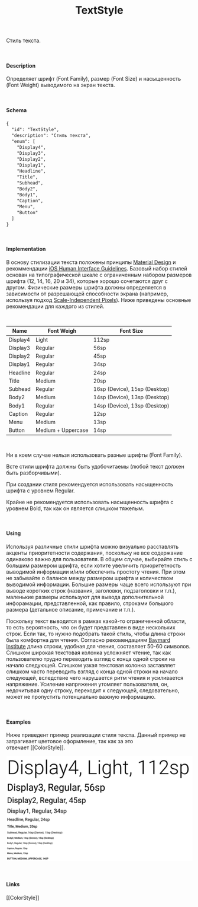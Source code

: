 ﻿---
layout: default
title: TextStyle
position: 
categories: 
tags: 
---

Стиль текста.

    

#### Description

Определяет шрифт (Font Family), размер (Font Size) и насыщенность (Font Weight) выводимого на экран текста.

   

#### Schema    

```
{
  "id": "TextStyle",
  "description": "Стиль текста",
  "enum": [
    "Display4",
    "Display3",
    "Display2",
    "Display1",
    "Headline",
    "Title",
    "Subhead",
    "Body2",
    "Body1",
    "Caption",
    "Menu",
    "Button"
  ]
}
```

    

#### Implementation

В основу стилизации текста положены принципы [Material Design](http://www.google.com/design/spec/style/typography.html) и рекоммендации [iOS Human Interface Guidelines](https://developer.apple.com/library/ios/documentation/UserExperience/Conceptual/MobileHIG/ColorImagesText.html). Базовый набор стилей основан на типографической шкале с ограниченным набором размеров шрифта (12, 14, 16, 20 и 34), которые хорошо сочетаются друг с другом. Физические размеры шрифта должны определяется в зависимости от разрешающей способности экрана (например, используя подход [Scale-Independent Pixels](http://developer.android.com/guide/topics/resources/more-resources.html#Dimension)). Ниже приведены основные рекомендации для каждого из стилей.

   

|Name|Font Weigh|Font Size|
|----|----------|---------|
|Display4|Light|112sp|
|Display3|Regular|56sp|
|Display2|Regular|45sp|
|Display1|Regular|34sp|
|Headline|Regular|24sp|
|Title|Medium|20sp|
|Subhead|Regular|16sp (Device), 15sp (Desktop)|
|Body2|Medium|14sp (Device), 13sp (Desktop)|
|Body1|Regular|14sp (Device), 13sp (Desktop)|
|Caption|Regular|12sp|
|Menu|Medium|13sp|
|Button|Medium + Uppercase|14sp|

   

Ни в коем случае нельзя использовать разные шрифты (Font Family).

Всте стили шрифта должны быть удобочитаемы (любой текст должен быть разборчивыми).

При создании стиля рекомендуется использовать насыщенность шрифта с уровнем Regular.

Крайне не рекомендуется использовать насыщенность шрифта с уровнем Bold, так как он является слишком тяжелым.

   

#### Using

Используя различные стили шрифта можно визуально расставлять акценты приоритетности содержания, поскольку не все содержание одинаково важно для пользователя. В общем случае, выбирайте стиль с большим размером шрифта, если хотите увеличить приоритетность выводимой информации и/или обеспечить простоту чтения. При этом не забывайте о балансе между размером шрифта и количеством выводимой информации. Большие размеры чаще всего используют при выводе коротких строк (названия, заголовки, подзаголовки и т.п.), маленькие размеры используют для вывода дополнительной инфорамации, представленной, как правило, строками большого размера (детальное описание, примечание и т.п.).

Поскольку текст выводится в рамках какой-то ограниченной области, то есть вероятность, что он будет представлен в виде нескольких строк. Если так, то нужно подобрать такой стиль, чтобы длина строки была комфортна для чтения. Согласно рекомендациям [Baymard Institute](http://baymard.com/blog/line-length-readability) длина строки, удобная для чтения, составляет 50-60 символов. Слишком широкая текстовая колонка усложняет чтение, так как пользователю трудно переводить взгляд с конца одной строки на начало следующей. Слишком узкая текстовая колонка заставляет слишком часто переводить взгляд с конца одной строки на начало следующей, вследствие чего нарушается ритм чтения и усиливается напряжение. Усиление напряжения утомляет пользователя, он, недочитывая одну строку, переходит к следующей, следовательно, может не пропустить потенциально важную информацию.

 

#### Examples

Ниже приведент пример реализации стиля текста. Данный пример не затрагивает цветовое оформление, так как за это отвечает [[ColorStyle]].

![](TextStyle_01.png)

  

#### Links

[[ColorStyle]]

 

 

